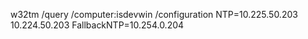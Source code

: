 w32tm /query /computer:isdevwin /configuration
NTP=10.225.50.203 10.224.50.203
FallbackNTP=10.254.0.204
